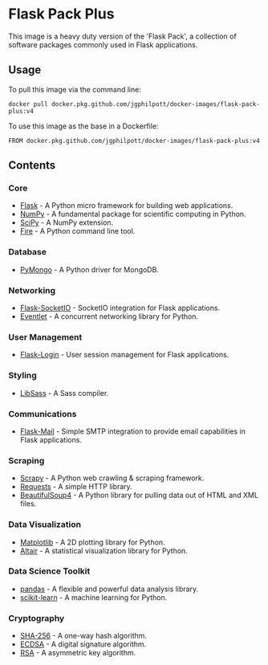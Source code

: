# Flask Pack Plus

This image is a heavy duty version of the 'Flask Pack', a collection of software packages commonly used in Flask applications.

## Usage

To pull this image via the command line:

`docker pull docker.pkg.github.com/jgphilpott/docker-images/flask-pack-plus:v4`

To use this image as the base in a Dockerfile:

`FROM docker.pkg.github.com/jgphilpott/docker-images/flask-pack-plus:v4`

## Contents

### Core

 - [Flask](https://github.com/pallets/flask) - A Python micro framework for building web applications.
 - [NumPy](https://github.com/numpy/numpy) - A fundamental package for scientific computing in Python.
 - [SciPy](https://github.com/scipy/scipy) - A NumPy extension.
 - [Fire](https://github.com/google/python-fire) - A Python command line tool.

### Database

 - [PyMongo](https://github.com/mongodb/mongo-python-driver) - A Python driver for MongoDB.

### Networking

 - [Flask-SocketIO](https://github.com/miguelgrinberg/Flask-SocketIO) - SocketIO integration for Flask applications.
 - [Eventlet](https://github.com/eventlet/eventlet) - A concurrent networking library for Python.

### User Management

 - [Flask-Login](https://github.com/maxcountryman/flask-login) - User session management for Flask applications.

### Styling

 - [LibSass](https://github.com/sass/libsass-python) - A Sass compiler.

### Communications

 - [Flask-Mail](https://github.com/mattupstate/flask-mail) - Simple SMTP integration to provide email capabilities in Flask applications.

### Scraping

 - [Scrapy](https://github.com/scrapy/scrapy) - A Python web crawling & scraping framework.
 - [Requests](https://github.com/psf/requests) - A simple HTTP library.
 - [BeautifulSoup4](https://code.launchpad.net/beautifulsoup) - A Python library for pulling data out of HTML and XML files.

### Data Visualization

 - [Matplotlib](https://github.com/matplotlib/matplotlib) - A 2D plotting library for Python.
 - [Altair](https://github.com/altair-viz/altair) - A statistical visualization library for Python.

### Data Science Toolkit

 - [pandas](https://github.com/pandas-dev/pandas) - A flexible and powerful data analysis library.
 - [scikit-learn](https://github.com/scikit-learn/scikit-learn) - A machine learning for Python.

### Cryptography

 - [SHA-256](https://pypi.org/project/sha256/) - A one-way hash algorithm.
 - [ECDSA](https://github.com/warner/python-ecdsa) - A digital signature algorithm.
 - [RSA](https://github.com/sybrenstuvel/python-rsa) - A asymmetric key algorithm.
